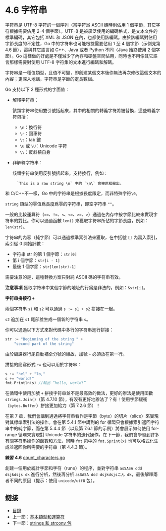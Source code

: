 # 4.6 字符串

字符串是 UTF-8 字符的一個序列（當字符爲 ASCII 碼時則佔用 1 個字節，其它字符根據需要佔用 2-4 個字節）。UTF-8 是被廣泛使用的編碼格式，是文本文件的標準編碼，其它包括 XML 和 JSON 在內，也都使用該編碼。由於該編碼對佔用字節長度的不定性，Go 中的字符串也可能根據需要佔用 1 至 4 個字節（示例見第 4.6 節），這與其它語言如 C++、Java 或者 Python 不同（Java 始終使用 2 個字節）。Go 這樣做的好處是不僅減少了內存和硬盤空間佔用，同時也不用像其它語言那樣需要對使用 UTF-8 字符集的文本進行編碼和解碼。

字符串是一種值類型，且值不可變，即創建某個文本後你無法再次修改這個文本的內容；更深入地講，字符串是字節的定長數組。

Go 支持以下 2 種形式的字面值：

- 解釋字符串：

	該類字符串使用雙引號括起來，其中的相關的轉義字符將被替換，這些轉義字符包括：

	- `\n`：換行符
	- `\r`：回車符
	- `\t`：tab 鍵
	- `\u` 或 `\U`：Unicode 字符
	- `\\`：反斜槓自身

- 非解釋字符串：

	該類字符串使用反引號括起來，支持換行，例如：

		`This is a raw string \n` 中的 `\n\` 會被原樣輸出。

和 C/C++不一樣，Go 中的字符串是根據長度限定，而非特殊字符`\0`。

`string` 類型的零值爲長度爲零的字符串，即空字符串 `""`。

一般的比較運算符（`==`、`!=`、`<`、`<=`、`>=`、`>`）通過在內存中按字節比較來實現字符串的對比。你可以通過函數 `len()` 來獲取字符串所佔的字節長度，例如：`len(str)`。

字符串的內容（純字節）可以通過標準索引法來獲取，在中括號 `[]` 內寫入索引，索引從 0 開始計數：

- 字符串 str 的第 1 個字節：`str[0]`
- 第 i 個字節：`str[i - 1]`
- 最後 1 個字節：`str[len(str)-1]`

需要注意的是，這種轉換方案只對純 ASCII 碼的字符串有效。

**注意事項** 獲取字符串中某個字節的地址的行爲是非法的，例如：`&str[i]`。

**字符串拼接符 `+`**

兩個字符串 `s1` 和 `s2` 可以通過 `s := s1 + s2` 拼接在一起。

`s2` 追加在 `s1` 尾部並生成一個新的字符串 `s`。

你可以通過以下方式來對代碼中多行的字符串進行拼接：

```go
str := "Beginning of the string " +
	"second part of the string"
```

由於編譯器行尾自動補全分號的緣故，加號 `+` 必須放在第一行。

拼接的簡寫形式 `+=` 也可以用於字符串：

```go
s := "hel" + "lo,"
s += "world!"
fmt.Println(s) //輸出 “hello, world!”
```

在循環中使用加號 `+` 拼接字符串並不是最高效的做法，更好的辦法是使用函數 `strings.Join()`（第 4.7.10 節），有沒有更好地辦法了？有！使用字節緩衝（`bytes.Buffer`）拼接更加給力（第 7.2.6 節）！

在第 7 章，我們會講到通過將字符串看作是字節（byte）的切片（slice）來實現對其標準索引法的操作。會在第 5.4.1 節中講到的 for 循環只會根據索引返回字符串中的純字節，而在第 5.4.4 節（以及第 7.6.1 節的示例）將會展示如何使用 for-range 循環來實現對 Unicode 字符串的迭代操作。在下一節，我們會學習到許多有關字符串操作的函數和方法，同時 `fmt` 包中的 `fmt.Sprint(x)` 也可以格式化生成並返回你所需要的字符串（第 4.4.3 節）。

**練習 4.6** [count_characters.go](exercises/chapter_4/count_characters.go)

創建一個用於統計字節和字符（rune）的程序，並對字符串 `asSASA ddd dsjkdsjs dk` 進行分析，然後再分析 `asSASA ddd dsjkdsjsこん dk`，最後解釋兩者不同的原因（提示：使用 `unicode/utf8` 包）。

## 鏈接

- [目錄](directory.md)
- 上一節：[基本類型和運算符](04.5.md)
- 下一節：[strings 和 strconv 包](04.7.md)
